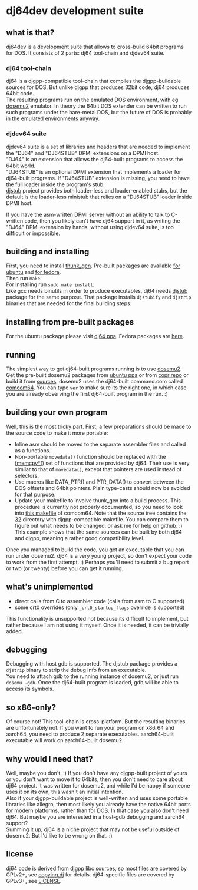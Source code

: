# dj64dev development suite

## what is that?
dj64dev is a development suite that allows to cross-build 64bit programs
for DOS. It consists of 2 parts: dj64 tool-chain and djdev64 suite.

### dj64 tool-chain
dj64 is a djgpp-compatible tool-chain that compiles the djgpp-buildable
sources for DOS. But unlike djgpp that produces 32bit code, dj64
produces 64bit code.<br/>
The resulting programs run on the emulated DOS environment, with eg
[dosemu2](https://github.com/dosemu2/dosemu2) emulator. In theory the 64bit
DOS extender can be written to run such programs under the bare-metal
DOS, but the future of DOS is probably in the emulated environments anyway.

### djdev64 suite
djdev64 suite is a set of libraries and headers that are needed to
implement the "DJ64" and "DJ64STUB" DPMI extensions on a DPMI host.<br/>
"DJ64" is an extension that allows the dj64-built programs to access
the 64bit world.<br/>
"DJ64STUB" is an optional DPMI extension that implements a loader for
dj64-built programs. If "DJ64STUB" extension is missing, you need to have
the full loader inside the program's stub.<br/>
[djstub](https://github.com/stsp/djstub/) project provides both loader-less
and loader-enabled stubs, but the default is the loader-less ministub that
relies on a "DJ64STUB" loader inside DPMI host.

If you have the asm-written DPMI server without an ability to talk to
C-written code, then you likely can't have dj64 support in it, as writing
the "DJ64" DPMI extension by hands, without using djdev64 suite, is too
difficult or impossible.

## building and installing
First, you need to install [thunk_gen](https://github.com/stsp/thunk_gen/).
Pre-built packages are available
[for ubuntu](https://code.launchpad.net/~stsp-0/+archive/ubuntu/thunk-gen)
and
[for fedora](https://copr.fedorainfracloud.org/coprs/stsp/dosemu2/).<br/>
Then run `make`.<br/>
For installing run `sudo make install`.<br/>
Like gcc needs binutils in order to produce executables, dj64 needs
[djstub](https://github.com/stsp/djstub/)
package for the same purpose. That package installs `djstubify` and
`djstrip` binaries that are needed for the final building steps.

## installing from pre-built packages
For the ubuntu package please visit
[dj64 ppa](https://code.launchpad.net/~stsp-0/+archive/ubuntu/dj64).
Fedora packages are
[here](https://copr.fedorainfracloud.org/coprs/stsp/dosemu2).

## running
The simplest way to get dj64-built programs running is to use
[dosemu2](https://github.com/dosemu2/dosemu2).<br/>
Get the pre-built dosemu2 packages from
[ubuntu ppa](https://code.launchpad.net/~dosemu2/+archive/ubuntu/ppa)
or from
[copr repo](https://copr.fedorainfracloud.org/coprs/stsp/dosemu2)
or build it from
[sources](https://github.com/dosemu2/dosemu2).
dosemu2 uses the dj64-built command.com called
[comcom64](https://github.com/dosemu2/comcom64/).
You can type `ver` to make sure its the right one, in which case you
are already observing the first dj64-built program in the run. :)

## building your own program
Well, this is the most tricky part. First, a few preparations should be
made to the source code to make it more portable:

- Inline asm should be moved to the separate assembler files and called
  as a functions.
- Non-portable `movedata()` function should be replaced with the
  [fmemcpy*()](https://github.com/stsp/dj64dev/blob/master/include/sys/fmemcpy.h)
  set of functions that are provided by dj64. Their use is very similar to
  that of `movedata()`, except that pointers are used instead of selectors.
- Use macros like DATA_PTR() and PTR_DATA() to convert between the DOS
  offsets and 64bit pointers. Plain type-casts should now be avoided for
  that purpose.
- Update your makefile to involve thunk_gen into a build process.
  This procedure is currently not properly documented, so you need to look
  into
  [this makefile](https://github.com/dosemu2/comcom64/blob/master/src/Makefile)
  of comcom64. Note that the source tree contains the
  [32](https://github.com/dosemu2/comcom64/tree/master/32)
  directory with djgpp-compatible makefile. You can compare them to figure
  out what needs to be changed, or ask me for help on github. :)
  This example shows that the same sources can be built by both dj64 and
  djgpp, meaning a rather good compatibility level.

Once you managed to build the code, you get an executable that you can
run under dosemu2. dj64 is a very young project, so don't expect your
code to work from the first attempt. :) Perhaps you'll need to submit
a bug report or two (or twenty) before you can get it running.

## what's unimplemented
- direct calls from C to assembler code (calls from asm to C supported)
- some crt0 overrides (only `_crt0_startup_flags` override is supported)

This functionality is unsupported not because its difficult to implement,
but rather because I am not using it myself. Once it is needed, it can
be trivially added.

## debugging
Debugging with host gdb is supported. The djstub package provides a
`djstrip` binary to strip the debug info from an executable.<br/>
You need to attach gdb to the running instance of dosemu2, or just
run `dosemu -gdb`. Once the dj64-built program is loaded, gdb will
be able to access its symbols.

## so x86-only?
Of course not! This tool-chain is cross-platform. But the resulting
binaries are unfortunately not. If you want to run your program on
x86_64 and aarch64, you need to produce 2 separate executables.
aarch64-built executable will work on aarch64-built dosemu2.

## why would I need that?
Well, maybe you don't. :) If you don't have any djgpp-built project of
yours or you don't want to move it to 64bits, then you don't need to care
about dj64 project. It was written for dosemu2, and while I'd be happy
if someone uses it on its own, this wasn't an initial intention.<br/>
Also if your djgpp-buildable project is well-written and uses some
portable libraries like allegro, then most likely you already have the
native 64bit ports for modern platforms, rather than for DOS. In that
case you also don't need dj64. But maybe you are interested in a host-gdb
debugging and aarch64 support?<br/>
Summing it up, dj64 is a niche project that may not be useful outside
of dosemu2. But I'd like to be wrong on that. :)

## license
dj64 code is derived from djgpp libc sources, so most files are covered
by GPLv2+, see
[copying.dj](https://github.com/stsp/dj64dev/blob/master/copying.dj)
for details. dj64-specific files are covered by GPLv3+, see
[LICENSE](https://github.com/stsp/dj64dev/blob/master/LICENSE).
